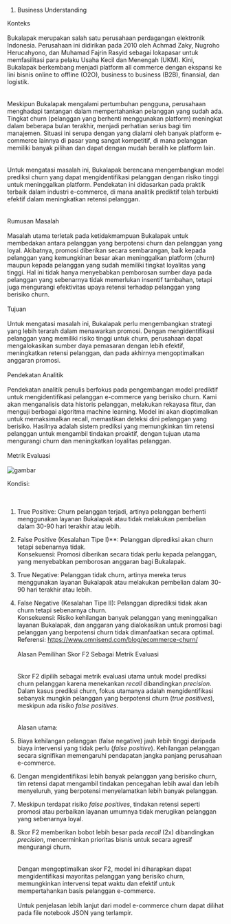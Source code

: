 1. Business Understanding

Konteks
<br><br>
Bukalapak merupakan salah satu perusahaan perdagangan elektronik Indonesia. Perusahaan ini didirikan pada 2010 oleh Achmad Zaky, Nugroho Herucahyono, dan Muhamad Fajrin Rasyid sebagai lokapasar untuk memfasilitasi para pelaku Usaha Kecil dan Menengah (UKM). Kini, Bukalapak berkembang menjadi platform all commerce dengan ekspansi ke lini bisnis online to offline (O2O), business to business (B2B), finansial, dan logistik.  
<br><br>
Meskipun Bukalapak mengalami pertumbuhan pengguna, perusahaan menghadapi tantangan dalam mempertahankan pelanggan yang sudah ada. Tingkat churn (pelanggan yang berhenti menggunakan platform) meningkat dalam beberapa bulan terakhir, menjadi perhatian serius bagi tim manajemen. Situasi ini serupa dengan yang dialami oleh banyak platform e-commerce lainnya di pasar yang sangat kompetitif, di mana pelanggan memiliki banyak pilihan dan dapat dengan mudah beralih ke platform lain.  
<br><br>
Untuk mengatasi masalah ini, Bukalapak berencana mengembangkan model prediksi churn yang dapat mengidentifikasi pelanggan dengan risiko tinggi untuk meninggalkan platform. Pendekatan ini didasarkan pada praktik terbaik dalam industri e-commerce, di mana analitik prediktif telah terbukti efektif dalam meningkatkan retensi pelanggan.  
<br><br>
Rumusan Masalah
<br><br>
Masalah utama terletak pada ketidakmampuan Bukalapak untuk membedakan antara pelanggan yang berpotensi churn dan pelanggan yang loyal. Akibatnya, promosi diberikan secara sembarangan, baik kepada pelanggan yang kemungkinan besar akan meninggalkan platform (churn) maupun kepada pelanggan yang sudah memiliki tingkat loyalitas yang tinggi. Hal ini tidak hanya menyebabkan pemborosan sumber daya pada pelanggan yang sebenarnya tidak memerlukan insentif tambahan, tetapi juga mengurangi efektivitas upaya retensi terhadap pelanggan yang berisiko churn.
<br><br>
Tujuan
<br><br>
Untuk mengatasi masalah ini, Bukalapak perlu mengembangkan strategi yang lebih terarah dalam menawarkan promosi. Dengan mengidentifikasi pelanggan yang memiliki risiko tinggi untuk churn, perusahaan dapat mengalokasikan sumber daya pemasaran dengan lebih efektif, meningkatkan retensi pelanggan, dan pada akhirnya mengoptimalkan anggaran promosi.
<br><br>
Pendekatan Analitik
<br><br>
Pendekatan analitik penulis berfokus pada pengembangan model prediktif untuk mengidentifikasi pelanggan e-commerce yang berisiko churn. Kami akan menganalisis data historis pelanggan, melakukan rekayasa fitur, dan menguji berbagai algoritma machine learning. Model ini akan dioptimalkan untuk memaksimalkan recall, memastikan deteksi dini pelanggan yang berisiko. Hasilnya adalah sistem prediksi yang memungkinkan tim retensi pelanggan untuk mengambil tindakan proaktif, dengan tujuan utama mengurangi churn dan meningkatkan loyalitas pelanggan.
<br><br>
Metrik Evaluasi
<br><br>
![gambar](https://github.com/user-attachments/assets/3ec35df9-a23e-474b-a39a-897e1379badc)

Kondisi:  
<br><br>
1. True Positive: Churn pelanggan terjadi, artinya pelanggan berhenti menggunakan layanan Bukalapak atau tidak melakukan pembelian dalam 30-90 hari terakhir atau lebih.  
2. False Positive (Kesalahan Tipe I)**: Pelanggan diprediksi akan churn tetapi sebenarnya tidak.  
   Konsekuensi: Promosi diberikan secara tidak perlu kepada pelanggan, yang menyebabkan pemborosan anggaran bagi Bukalapak.  
3. True Negative: Pelanggan tidak churn, artinya mereka terus menggunakan layanan Bukalapak atau melakukan pembelian dalam 30-90 hari terakhir atau lebih.  
4. False Negative (Kesalahan Tipe II): Pelanggan diprediksi tidak akan churn tetapi sebenarnya churn.  
   Konsekuensi: Risiko kehilangan banyak pelanggan yang meninggalkan layanan Bukalapak, dan anggaran yang dialokasikan untuk promosi bagi pelanggan yang berpotensi churn tidak dimanfaatkan secara optimal.  
Referensi:</b> https://www.omnisend.com/blog/ecommerce-churn/
<br><br>
Alasan Pemilihan Skor F2 Sebagai Metrik Evaluasi  
<br><br>
Skor F2 dipilih sebagai metrik evaluasi utama untuk model prediksi churn pelanggan karena menekankan *recall* dibandingkan *precision*. Dalam kasus prediksi churn, fokus utamanya adalah mengidentifikasi sebanyak mungkin pelanggan yang berpotensi churn (*true positives*), meskipun ada risiko *false positives*.  
<br><br>
Alasan utama:
1. Biaya kehilangan pelanggan (false negative) jauh lebih tinggi daripada biaya intervensi yang tidak perlu (*false positive*). Kehilangan pelanggan secara signifikan memengaruhi pendapatan jangka panjang perusahaan e-commerce.  

2. Dengan mengidentifikasi lebih banyak pelanggan yang berisiko churn, tim retensi dapat mengambil tindakan pencegahan lebih awal dan lebih menyeluruh, yang berpotensi menyelamatkan lebih banyak pelanggan.  

3. Meskipun terdapat risiko *false positives*, tindakan retensi seperti promosi atau perbaikan layanan umumnya tidak merugikan pelanggan yang sebenarnya loyal.  

4. Skor F2 memberikan bobot lebih besar pada *recall* (2x) dibandingkan *precision*, mencerminkan prioritas bisnis untuk secara agresif mengurangi churn.  
<br><br>
Dengan mengoptimalkan skor F2, model ini diharapkan dapat mengidentifikasi mayoritas pelanggan yang berisiko churn, memungkinkan intervensi tepat waktu dan efektif untuk mempertahankan basis pelanggan e-commerce.
<br><br>
Untuk penjelasan lebih lanjut dari model e-commerce churn dapat dilihat pada file notebook JSON yang terlampir. 
